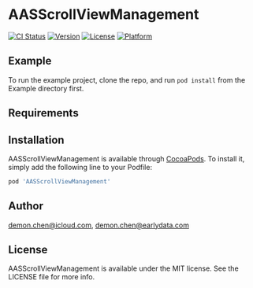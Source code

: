 # AASScrollViewManagement

[![CI Status](https://img.shields.io/travis/demon.chen@icloud.com/AASScrollViewManagement.svg?style=flat)](https://travis-ci.org/demon.chen@icloud.com/AASScrollViewManagement)
[![Version](https://img.shields.io/cocoapods/v/AASScrollViewManagement.svg?style=flat)](https://cocoapods.org/pods/AASScrollViewManagement)
[![License](https://img.shields.io/cocoapods/l/AASScrollViewManagement.svg?style=flat)](https://cocoapods.org/pods/AASScrollViewManagement)
[![Platform](https://img.shields.io/cocoapods/p/AASScrollViewManagement.svg?style=flat)](https://cocoapods.org/pods/AASScrollViewManagement)

## Example

To run the example project, clone the repo, and run `pod install` from the Example directory first.

## Requirements

## Installation

AASScrollViewManagement is available through [CocoaPods](https://cocoapods.org). To install
it, simply add the following line to your Podfile:

```ruby
pod 'AASScrollViewManagement'
```

## Author

demon.chen@icloud.com, demon.chen@earlydata.com

## License

AASScrollViewManagement is available under the MIT license. See the LICENSE file for more info.
